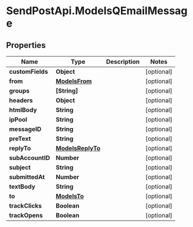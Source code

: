 # SendPostApi.ModelsQEmailMessage

## Properties
Name | Type | Description | Notes
------------ | ------------- | ------------- | -------------
**customFields** | **Object** |  | [optional] 
**from** | [**ModelsFrom**](ModelsFrom.md) |  | [optional] 
**groups** | **[String]** |  | [optional] 
**headers** | **Object** |  | [optional] 
**htmlBody** | **String** |  | [optional] 
**ipPool** | **String** |  | [optional] 
**messageID** | **String** |  | [optional] 
**preText** | **String** |  | [optional] 
**replyTo** | [**ModelsReplyTo**](ModelsReplyTo.md) |  | [optional] 
**subAccountID** | **Number** |  | [optional] 
**subject** | **String** |  | [optional] 
**submittedAt** | **Number** |  | [optional] 
**textBody** | **String** |  | [optional] 
**to** | [**ModelsTo**](ModelsTo.md) |  | [optional] 
**trackClicks** | **Boolean** |  | [optional] 
**trackOpens** | **Boolean** |  | [optional] 


